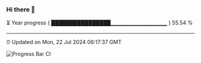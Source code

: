 ### Hi there 👋

⏳ Year progress { ████████████████▁▁▁▁▁▁▁▁▁▁▁▁▁▁ } 55.54 %

---

⏰ Updated on Mon, 22 Jul 2024 06:17:37 GMT

![Progress Bar CI](https://github.com/liununu/liununu/workflows/Progress%20Bar%20CI/badge.svg)
